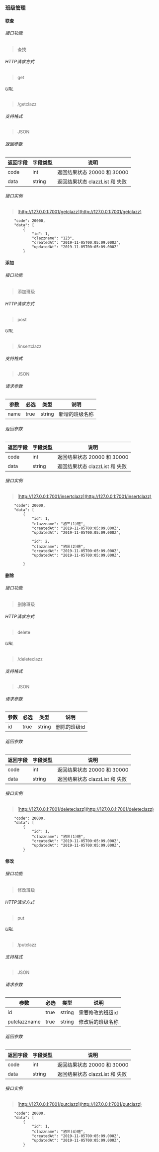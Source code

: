 ### 班级管理

#### 联查

###### 接口功能
> 查找

###### HTTP请求方式
> get

###### URL
> /getclazz

###### 支持格式
> JSON

###### 返回参数
|返回字段|字段类型|说明|
|-|-|-|
|code|int|返回结果状态 20000 和 30000 |
|data|string|返回结果状态 clazzList 和 失败|

###### 接口实例
> [http://127.0.0.1:7001/getclazz](http://127.0.0.1:7001/getclazz)

```
    "code": 20000,
    "data": [
        {
            "id": 1,
            "clazzname": "123",
            "createdAt": "2019-11-05T00:05:09.000Z",
            "updatedAt": "2019-11-05T00:05:09.000Z"
        }
```

#### 添加

###### 接口功能
> 添加班级

###### HTTP请求方式
> post

###### URL
> /insertclazz

###### 支持格式
> JSON

###### 请求参数
|参数|必选|类型|说明|
|-|-|-|-|
|name|true|string|新增的班级名称|

###### 返回参数
|返回字段|字段类型|说明|
|-|-|-|
|code|int|返回结果状态 20000 和 30000 |
|data|string|返回结果状态 clazzList 和 失败|

###### 接口实例
> [http://127.0.0.1:7001/insertclazz](http://127.0.0.1:7001/insertclazz)

```
    "code": 20000,
    "data": [
        {
            "id": 1,
            "clazzname": "初三(1)班",
            "createdAt": "2019-11-05T00:05:09.000Z",
            "updatedAt": "2019-11-05T00:05:09.000Z",

            "id": 2,
            "clazzname": "初三(2)班",
            "createdAt": "2019-11-05T00:05:09.000Z",
            "updatedAt": "2019-11-05T00:05:09.000Z",
            
        }
```

#### 删除

###### 接口功能
> 删除班级

###### HTTP请求方式
> delete

###### URL
> /deleteclazz

###### 支持格式
> JSON

###### 请求参数
|参数|必选|类型|说明|
|-|-|-|-|
|id|true|string|删除的班级id|

###### 返回参数
|返回字段|字段类型|说明|
|-|-|-|
|code|int|返回结果状态 20000 和 30000 |
|data|string|返回结果状态 clazzList 和 失败|

###### 接口实例
> [http://127.0.0.1:7001/deleteclazz](http://127.0.0.1:7001/deleteclazz)

```
    "code": 20000,
    "data": [
        {
            "id": 1,
            "clazzname": "初三(1)班",
            "createdAt": "2019-11-05T00:05:09.000Z",
            "updatedAt": "2019-11-05T00:05:09.000Z",
        }
```

#### 修改

###### 接口功能
> 修改班级

###### HTTP请求方式
> put

###### URL
> /putclazz

###### 支持格式
> JSON

###### 请求参数
|参数|必选|类型|说明|
|-|-|-|-|
|id|true|string|需要修改的班级id|
|putclazzname|true|string|修改后的班级名称|

###### 返回参数
|返回字段|字段类型|说明|
|-|-|-|
|code|int|返回结果状态 20000 和 30000 |
|data|string|返回结果状态 clazzList 和 失败|

###### 接口实例
> [http://127.0.0.1:7001/putclazz](http://127.0.0.1:7001/putclazz)

```
    "code": 20000,
    "data": [
        {
            "id": 1,
            "clazzname": "初三(4)班",
            "createdAt": "2019-11-05T00:05:09.000Z",
            "updatedAt": "2019-11-05T00:05:09.000Z",
        }
```